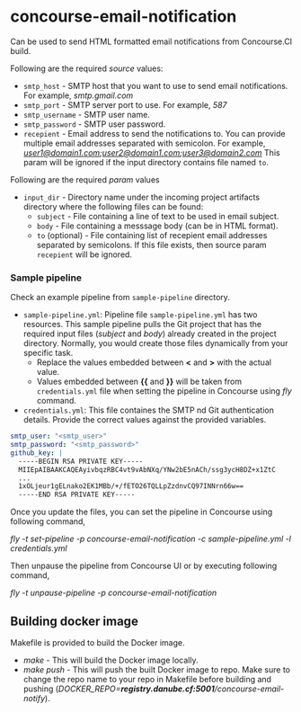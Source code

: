 # concourse-email-notification
Can be used to send HTML formatted email notifications from Concourse.CI build.

Following are the required *source* values:
* `smtp_host` - SMTP host that you want to use to send email notifications.
For example, *smtp.gmail.com*
* `smtp_port` - SMTP server port to use.
For example, *587*
* `smtp_username` - SMTP user name.
* `smtp_password` - SMTP user password.
* `recepient` - Email address to send the notifications to. You can
provide multiple email addresses separated with semicolon.
For example, *user1@domain1.com;user2@domain1.com;user3@domain2.com*
This param will be ignored if the input directory contains file named
`to`.

Following are the required *param* values
* `input_dir` - Directory name under the incoming project artifacts directory where the following files can be found:
  * `subject` - File containing a line of text to be used in email subject.
  * `body` - File containing a messsage body (can be in HTML format).
  * `to` (optional) - File containing list of recepient email addresses 
  separated by semicolons. If this file exists, then source param 
  `recepient` will be ignored.

### Sample pipeline
Check an example pipeline from `sample-pipeline` directory.
* `sample-pipeline.yml`:  Pipeline file `sample-pipeline.yml` has two resources. 
This sample pipeline pulls the Git project that has the required input 
files (*subject* and *body*) already created in the project directory. Normally, 
you would create those files dynamically from your specific task. 
  * Replace the values embedded between **<** and **>** with the actual value.
  * Values embedded between **{{** and **}}** will be taken from `credentials.yml` file
  when setting the pipeline in Concourse using *fly* command.
* `credentials.yml`: This file containes the SMTP nd Git authentication details.
 Provide the correct values against the provided variables.
 ``` yaml
 smtp_user: "<smtp_user>"
 smtp_password: "<smtp_password>"
 github_key: |
   -----BEGIN RSA PRIVATE KEY-----
   MIIEpAIBAAKCAQEAyivbqzRBC4vt9vAbNXq/YNw2bE5nACh/ssg3ycH8DZ+x1ZtC
   ...
   1xOLjeur1gELnako2EK1MBb/+/fETO26TQLLpZzdnvCQ97INNrn66w==
   -----END RSA PRIVATE KEY-----
 ```
 
 Once you update the files, you can set the pipeline in Concourse using following command,
 
*fly -t <target> set-pipeline -p concourse-email-notification -c sample-pipeline.yml -l credentials.yml*

Then unpause the pipeline from Concourse UI or by executing following command,

*fly -t <target> unpause-pipeline -p concourse-email-notification*

## Building docker image
Makefile is provided to build the Docker image.

* *make* - This will build the Docker image locally.
* *make push* - This will push the built Docker image to repo.
Make sure to change the repo name to your repo in Makefile before 
building and pushing (*DOCKER_REPO=**registry.danube.cf:5001**/concourse-email-notify*). 